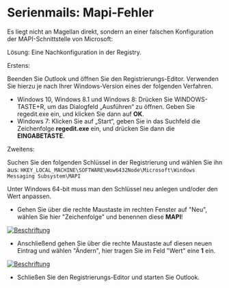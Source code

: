 # Serienmails: Mapi-Fehler

[1]:/assets/images/magellan/11.png
[2]:/assets/images/magellan/12.png

Es liegt nicht an Magellan direkt, sondern an einer falschen Konfiguration der MAPI-Schnittstelle von Microsoft:

 Lösung: Eine Nachkonfiguration in der Registry.

Erstens:

Beenden Sie Outlook und öffnen Sie den Registrierungs-Editor. Verwenden Sie hierzu je nach Ihrer Windows-Version eines der folgenden Verfahren.

* Windows 10, Windows 8.1 und Windows 8: Drücken Sie WINDOWS-TASTE+R, um das Dialogfeld „Ausführen“ zu öffnen. Geben Sie regedit.exe ein, und klicken Sie dann auf **OK**.
* Windows 7: Klicken Sie auf „Start“, geben Sie in das Suchfeld die Zeichenfolge  **regedit.exe** ein, und drücken Sie dann die **EINGABETASTE**.

Zweitens:

Suchen Sie den folgenden Schlüssel in der Registrierung und wählen Sie ihn aus: `HKEY_LOCAL_MACHINE\SOFTWARE\Wow6432Node\Microsoft\Windows Messaging Subsystem\MAPI`

Unter Windows 64-bit muss man den Schlüssel neu anlegen und/oder den Wert anpassen.

* Gehen Sie über die rechte Maustaste im rechten Fenster auf "Neu", wählen Sie hier "Zeichenfolge" und benennen diese **MAPI**!

[![Beschriftung][1]][1]

* Anschließend gehen Sie über die rechte Maustaste auf diesen neuen Eintrag und wählen "Ändern", hier tragen Sie im Feld "Wert" eine **1** ein.

[![Beschriftung][2]][2]

* Schließen Sie den Registrierungs-Editor und starten Sie Outlook.





